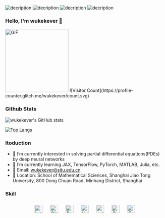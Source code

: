 ![decription](https://img.shields.io/badge/tools-vscode-blue)
![decription](https://img.shields.io/badge/language-PyTorch-lightgrey)
![decription](https://img.shields.io/badge/language-TensorFlow-orange)
![decription](https://img.shields.io/badge/tool-jupyter--notebook-brightgreen)

### Hello, I'm wukekever :purple_heart:
<img alt="GIF" src="https://media.giphy.com/media/Cmr1OMJ2FN0B2/giphy.gif" width = 200/>
![Visitor Count](https://profile-counter.glitch.me/wukekever/count.svg)

### Github Stats
![wukekever's GitHub stats](https://github-readme-stats.vercel.app/api?username=wukekever&show_icons=true&theme=tokyonight)

[![Top Langs](https://github-readme-stats.vercel.app/api/top-langs/?username=wukekever&layout=compact)](https://github.com/wukekever/github-readme-stats)


### Itoduction
- 🔭 I’m currently interested in solving partial differential equations(PDEs) by deep neural networks
- 🌱 I’m currently learning JAX, TensorFlow, PyTorch, MATLAB, Julia, etc.
- :email: Email: wukekever@sjtu.edu.cn 
- :house_with_garden: Location: School of Mathematical Sciences, Shanghai Jiao Tong University, 800 Dong Chuan Road, Minhang District, Shanghai


### Skill   

<div align="center">  
<img style="margin: 10px" src="https://profilinator.rishav.dev/skills-assets/latex.png" alt="Latex" height="25" />  
<img style="margin: 10px" src="https://profilinator.rishav.dev/skills-assets/git-scm-icon.svg" alt="Git" height="25" />  
<img style="margin: 10px" src="https://profilinator.rishav.dev/skills-assets/python-original.svg" alt="Python" height="25" />  
<img style="margin: 10px" src="https://profilinator.rishav.dev/skills-assets/linux-original.svg" alt="Linux" height="25" />  
<img style="margin: 10px" src="https://profilinator.rishav.dev/skills-assets/pytorch-icon.svg" alt="pytorch" height="25" />  
<img style="margin: 10px" src="https://profilinator.rishav.dev/skills-assets/powershell.png" alt="PowerShell" height="25" />  
<img style="margin: 10px" src="https://profilinator.rishav.dev/skills-assets/tensorflow-icon.svg" alt="TensorFlow" height="25" />  
</div>

